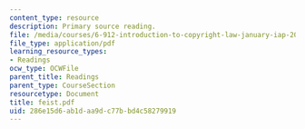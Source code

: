 ```yaml
---
content_type: resource
description: Primary source reading.
file: /media/courses/6-912-introduction-to-copyright-law-january-iap-2006/286e15d6ab1daa9dc77bbd4c58279919_feist.pdf
file_type: application/pdf
learning_resource_types:
- Readings
ocw_type: OCWFile
parent_title: Readings
parent_type: CourseSection
resourcetype: Document
title: feist.pdf
uid: 286e15d6-ab1d-aa9d-c77b-bd4c58279919
---
```


